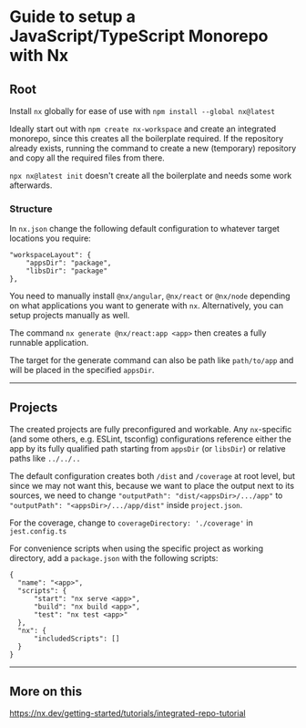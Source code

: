 # Guide to setup a JavaScript/TypeScript Monorepo with Nx

## Root

Install `nx` globally for ease of use with `npm install --global nx@latest`

Ideally start out with `npm create nx-workspace` and create an integrated monorepo, since this creates all the boilerplate required. If the repository already exists, running the command to create a new (temporary) repository and copy all the required files from there.

`npx nx@latest init` doesn't create all the boilerplate and needs some work afterwards.

### Structure

In `nx.json` change the following default configuration to whatever target locations you require:

```
"workspaceLayout": {
    "appsDir": "package",
    "libsDir": "package"
},
```

You need to manually install `@nx/angular`, `@nx/react` or `@nx/node` depending on what applications you want to generate with `nx`. Alternatively, you can setup projects manually as well.

The command `nx generate @nx/react:app <app>` then creates a fully runnable application.

The target for the generate command can also be path like `path/to/app` and will be placed in the specified `appsDir`.

-----

## Projects

The created projects are fully preconfigured and workable. Any `nx`-specific (and some others, e.g. ESLint, tsconfig) configurations reference either the app by its fully qualified path starting from `appsDir` (or `libsDir`) or relative paths like `../../..`

The default configuration creates both `/dist` and `/coverage` at root level, but since we may not want this, because we want to place the output next to its sources, we need to change `"outputPath": "dist/<appsDir>/.../app"` to `"outputPath": "<appsDir>/.../app/dist"` inside `project.json`.

For the coverage, change to `coverageDirectory: './coverage'` in `jest.config.ts`

For convenience scripts when using the specific project as working directory, add a `package.json` with the following scripts:
```
{
  "name": "<app>",
  "scripts": {
      "start": "nx serve <app>",
      "build": "nx build <app>",
      "test": "nx test <app>"
  },
  "nx": {
      "includedScripts": []
  }
}
```

-----

## More on this
https://nx.dev/getting-started/tutorials/integrated-repo-tutorial